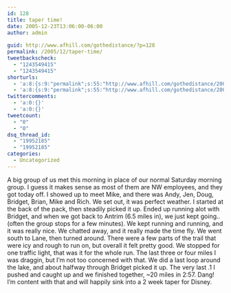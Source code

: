 ```yaml
---
id: 128
title: taper time!
date: 2005-12-23T13:06:00-06:00
author: admin
  
guid: http://www.afhill.com/gothedistance/?p=128
permalink: /2005/12/taper-time/
tweetbackscheck:
  - "1243549415"
  - "1243549415"
shorturls:
  - 'a:8:{s:9:"permalink";s:55:"http://www.afhill.com/gothedistance/2005/12/taper-time/";s:7:"tinyurl";s:25:"http://tinyurl.com/cf23g8";s:4:"isgd";s:17:"http://is.gd/h9z1";s:5:"bitly";s:18:"http://bit.ly/Y9lX";s:5:"snipr";s:22:"http://snipr.com/aoxqe";s:5:"snurl";s:22:"http://snurl.com/aoxqe";s:7:"snipurl";s:24:"http://snipurl.com/aoxqe";s:4:"trim";s:17:"http://tr.im/cj67";}'
  - 'a:8:{s:9:"permalink";s:55:"http://www.afhill.com/gothedistance/2005/12/taper-time/";s:7:"tinyurl";s:25:"http://tinyurl.com/cf23g8";s:4:"isgd";s:17:"http://is.gd/h9z1";s:5:"bitly";s:18:"http://bit.ly/Y9lX";s:5:"snipr";s:22:"http://snipr.com/aoxqe";s:5:"snurl";s:22:"http://snurl.com/aoxqe";s:7:"snipurl";s:24:"http://snipurl.com/aoxqe";s:4:"trim";s:17:"http://tr.im/cj67";}'
twittercomments:
  - 'a:0:{}'
  - 'a:0:{}'
tweetcount:
  - "0"
  - "0"
dsq_thread_id:
  - "19952185"
  - "19952185"
categories:
  - Uncategorized
---
```

A big group of us met this morning in place of our normal Saturday morning group. I guess it makes sense as most of them are NW employees, and they got today off. I showed up to meet Mike, and there was Andy, Jen, Doug, Bridget, Brian, Mike and Rich. We set out, it was perfect weather. I started at the back of the pack, then steadily picked it up. Ended up running alot with Bridget, and when we got back to Antrim (6.5 miles in), we just kept going.. (often the group stops for a few minutes). We kept running and running, and it was really nice. We chatted away, and it really made the time fly. We went south to Lane, then turned around. There were a few parts of the trail that were icy and rough to run on, but overall it felt pretty good. We stopped for one traffic light, that was it for the whole run. The last three or four miles I was draggin, but I&#8217;m not too concerned with that. We did a last loop around the lake, and about halfway through Bridget picked it up. The very last .1 I pushed and caught up and we finished together, ~20 miles in 2:57. Dang! I&#8217;m content with that and will happily sink into a 2 week taper for Disney.